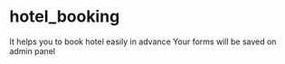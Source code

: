 # hotel_booking
It helps you to book  hotel easily  in advance
Your forms will be saved on admin panel
